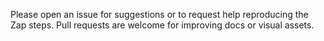 Please open an issue for suggestions or to request help reproducing the Zap steps. Pull requests are welcome for improving docs or visual assets.
